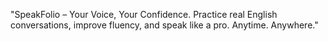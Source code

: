 
"SpeakFolio – Your Voice, Your Confidence. Practice real English conversations, improve fluency, and speak like a pro. Anytime. Anywhere."
